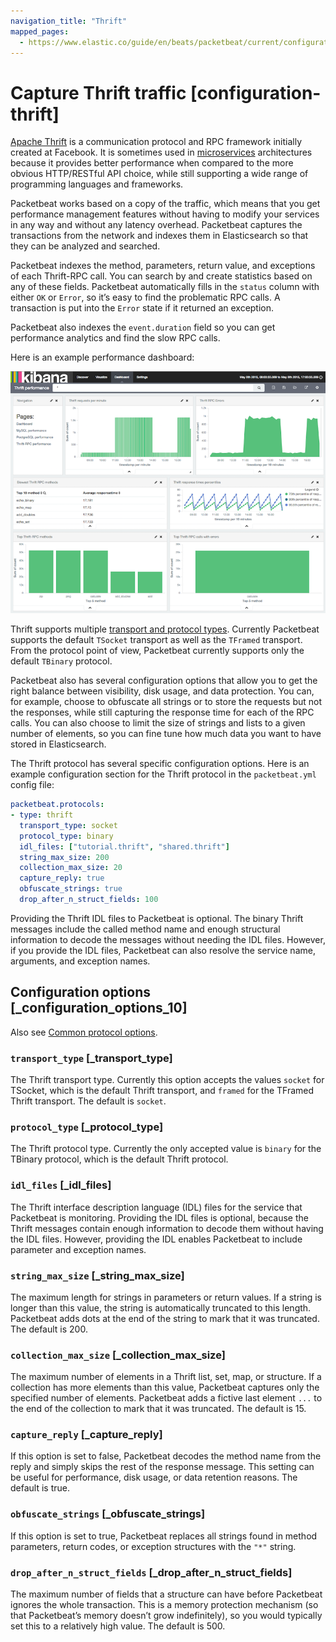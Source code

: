 ```yaml
---
navigation_title: "Thrift"
mapped_pages:
  - https://www.elastic.co/guide/en/beats/packetbeat/current/configuration-thrift.html
---
```


# Capture Thrift traffic [configuration-thrift]


[Apache Thrift](https://thrift.apache.org/) is a communication protocol and RPC framework initially created at Facebook. It is sometimes used in [microservices](http://martinfowler.com/articles/microservices.html) architectures because it provides better performance when compared to the more obvious HTTP/RESTful API choice, while still supporting a wide range of programming languages and frameworks.

Packetbeat works based on a copy of the traffic, which means that you get performance management features without having to modify your services in any way and without any latency overhead. Packetbeat captures the transactions from the network and indexes them in Elasticsearch so that they can be analyzed and searched.

Packetbeat indexes the method, parameters, return value, and exceptions of each Thrift-RPC call. You can search by and create statistics based on any of these fields. Packetbeat automatically fills in the `status` column with either `OK` or `Error`, so it’s easy to find the problematic RPC calls. A transaction is put into the `Error` state if it returned an exception.

Packetbeat also indexes the `event.duration` field so you can get performance analytics and find the slow RPC calls.

Here is an example performance dashboard:

![Thrift-RPC dashboard](images/thrift-dashboard.png)

Thrift supports multiple [transport and protocol types](http://en.wikipedia.org/wiki/Apache_Thrift). Currently Packetbeat supports the default `TSocket` transport as well as the `TFramed` transport. From the protocol point of view, Packetbeat currently supports only the default `TBinary` protocol.

Packetbeat also has several configuration options that allow you to get the right balance between visibility, disk usage, and data protection. You can, for example, choose to obfuscate all strings or to store the requests but not the responses, while still capturing the response time for each of the RPC calls. You can also choose to limit the size of strings and lists to a given number of elements, so you can fine tune how much data you want to have stored in Elasticsearch.

The Thrift protocol has several specific configuration options. Here is an example configuration section for the Thrift protocol in the `packetbeat.yml` config file:

```yaml
packetbeat.protocols:
- type: thrift
  transport_type: socket
  protocol_type: binary
  idl_files: ["tutorial.thrift", "shared.thrift"]
  string_max_size: 200
  collection_max_size: 20
  capture_reply: true
  obfuscate_strings: true
  drop_after_n_struct_fields: 100
```

Providing the Thrift IDL files to Packetbeat is optional. The binary Thrift messages include the called method name and enough structural information to decode the messages without needing the IDL files. However, if you provide the IDL files, Packetbeat can also resolve the service name, arguments, and exception names.

## Configuration options [_configuration_options_10]

Also see [Common protocol options](/reference/packetbeat/common-protocol-options.md).

### `transport_type` [_transport_type]

The Thrift transport type. Currently this option accepts the values `socket` for TSocket, which is the default Thrift transport, and `framed` for the TFramed Thrift transport. The default is `socket`.


### `protocol_type` [_protocol_type]

The Thrift protocol type. Currently the only accepted value is `binary` for the TBinary protocol, which is the default Thrift protocol.


### `idl_files` [_idl_files]

The Thrift interface description language (IDL) files for the service that Packetbeat is monitoring. Providing the IDL files is optional, because the Thrift messages contain enough information to decode them without having the IDL files. However, providing the IDL enables Packetbeat to include parameter and exception names.


### `string_max_size` [_string_max_size]

The maximum length for strings in parameters or return values. If a string is longer than this value, the string is automatically truncated to this length. Packetbeat adds dots at the end of the string to mark that it was truncated. The default is 200.


### `collection_max_size` [_collection_max_size]

The maximum number of elements in a Thrift list, set, map, or structure. If a collection has more elements than this value, Packetbeat captures only the specified number of elements. Packetbeat adds a fictive last element `...` to the end of the collection to mark that it was truncated. The default is 15.


### `capture_reply` [_capture_reply]

If this option is set to false, Packetbeat decodes the method name from the reply and simply skips the rest of the response message. This setting can be useful for performance, disk usage, or data retention reasons. The default is true.


### `obfuscate_strings` [_obfuscate_strings]

If this option is set to true, Packetbeat replaces all strings found in method parameters, return codes, or exception structures with the `"*"` string.


### `drop_after_n_struct_fields` [_drop_after_n_struct_fields]

The maximum number of fields that a structure can have before Packetbeat ignores the whole transaction. This is a memory protection mechanism (so that Packetbeat’s memory doesn’t grow indefinitely), so you would typically set this to a relatively high value. The default is 500.



